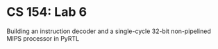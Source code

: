 # CS 154: Lab 6
Building an instruction decoder and a single-cycle 32-bit non-pipelined MIPS processor in PyRTL
